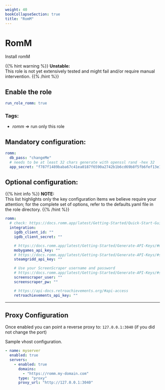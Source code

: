 ```yaml
---
weight: 40
bookCollapseSection: true
title: "RomM"
---
```


# RomM

Install romM

{{% hint warning %}}
**Unstable:**  
This role is not yet extensively tested and might fail and/or require manual intervention.
{{% /hint %}}


## Enable the role
``` yaml
run_role_romm: true
```

### Tags:

* _romm_ => run only this role

## Mandatory configuration:

```yaml
romm:
  db_pass: "changeMe"
  # needs to be at least 32 chars generate with openssl rand -hex 32
  app_secret: "f787f1489baba67c41ea0187f6590a2742b1b6cd69b8f5fb6fef13e17c96ae5f"
```

## Optional configuration: 

{{% hint info %}}
**NOTE:**  
This list highlights only the key configuration items we believe require your attention;
for the complete set of options, refer to the defaults.yaml file in the role directory.
{{% /hint %}}


```yaml
romm:
  # check: https://docs.romm.app/latest/Getting-Started/Quick-Start-Guide/
  integration:
    igdb_client_id: ""
    igdb_client_secret: ""

    # https://docs.romm.app/latest/Getting-Started/Generate-API-Keys/#mobygames
    mobygames_api_key: ""
    # https://docs.romm.app/latest/Getting-Started/Generate-API-Keys/#steamgriddb
    steamgridd_api_key: ""

    # Use your ScreenScraper username and password
    # https://docs.romm.app/latest/Getting-Started/Generate-API-Keys/#screenscraper
    screenscraper_user: ""
    screenscraper_pw: ""

    # https://api-docs.retroachievements.org/#api-access
    retroachievements_api_key: ""
```

---

## Proxy Configuration

Once enabled you can point a reverse proxy to: `127.0.0.1:3040` (if you did not change the port)

Sample vhost configuration.
```yaml
- name: myserver
  enabled: true
  servers:
    - enabled: true
      domains:
        - "https://romm.my-domain.com"
      type: "proxy"
      proxy_url: "http://127.0.0.1:3040"

```